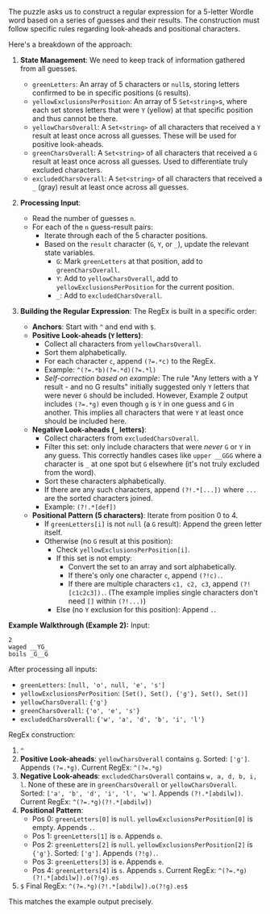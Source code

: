 The puzzle asks us to construct a regular expression for a 5-letter Wordle word based on a series of guesses and their results. The construction must follow specific rules regarding look-aheads and positional characters.

Here's a breakdown of the approach:

1.  **State Management**: We need to keep track of information gathered from all guesses.
    *   `greenLetters`: An array of 5 characters or `null`s, storing letters confirmed to be in specific positions (`G` results).
    *   `yellowExclusionsPerPosition`: An array of 5 `Set<string>`s, where each set stores letters that were `Y` (yellow) at that specific position and thus cannot be there.
    *   `yellowCharsOverall`: A `Set<string>` of all characters that received a `Y` result at least once across all guesses. These will be used for positive look-aheads.
    *   `greenCharsOverall`: A `Set<string>` of all characters that received a `G` result at least once across all guesses. Used to differentiate truly excluded characters.
    *   `excludedCharsOverall`: A `Set<string>` of all characters that received a `_` (gray) result at least once across all guesses.

2.  **Processing Input**:
    *   Read the number of guesses `n`.
    *   For each of the `n` guess-result pairs:
        *   Iterate through each of the 5 character positions.
        *   Based on the `result` character (`G`, `Y`, or `_`), update the relevant state variables.
            *   `G`: Mark `greenLetters` at that position, add to `greenCharsOverall`.
            *   `Y`: Add to `yellowCharsOverall`, add to `yellowExclusionsPerPosition` for the current position.
            *   `_`: Add to `excludedCharsOverall`.

3.  **Building the Regular Expression**: The RegEx is built in a specific order:
    *   **Anchors**: Start with `^` and end with `$`.
    *   **Positive Look-aheads (`Y` letters)**:
        *   Collect all characters from `yellowCharsOverall`.
        *   Sort them alphabetically.
        *   For each character `c`, append `(?=.*c)` to the RegEx.
        *   Example: `^(?=.*b)(?=.*d)(?=.*l)`
        *   *Self-correction based on example*: The rule "Any letters with a Y result - and no G results" initially suggested only `Y` letters that were never `G` should be included. However, Example 2 output includes `(?=.*g)` even though `g` is `Y` in one guess and `G` in another. This implies all characters that were `Y` at least once should be included here.
    *   **Negative Look-aheads (`_` letters)**:
        *   Collect characters from `excludedCharsOverall`.
        *   Filter this set: only include characters that were *never* `G` or `Y` in any guess. This correctly handles cases like `upper __GGG` where a character is `_` at one spot but `G` elsewhere (it's not truly excluded from the word).
        *   Sort these characters alphabetically.
        *   If there are any such characters, append `(?!.*[...])` where `...` are the sorted characters joined.
        *   Example: `(?!.*[def])`
    *   **Positional Pattern (5 characters)**: Iterate from position 0 to 4.
        *   If `greenLetters[i]` is not `null` (a `G` result): Append the green letter itself.
        *   Otherwise (no `G` result at this position):
            *   Check `yellowExclusionsPerPosition[i]`.
            *   If this set is not empty:
                *   Convert the set to an array and sort alphabetically.
                *   If there's only one character `c`, append `(?!c).`.
                *   If there are multiple characters `c1, c2, c3`, append `(?![c1c2c3]).`. (The example implies single characters don't need `[]` within `(?!...)`)
            *   Else (no `Y` exclusion for this position): Append `.`.

**Example Walkthrough (Example 2):**
Input:
```
2
waged __YG_
boils _G__G
```

After processing all inputs:
*   `greenLetters`: `[null, 'o', null, 'e', 's']`
*   `yellowExclusionsPerPosition`: `[Set(), Set(), {'g'}, Set(), Set()]`
*   `yellowCharsOverall`: `{'g'}`
*   `greenCharsOverall`: `{'o', 'e', 's'}`
*   `excludedCharsOverall`: `{'w', 'a', 'd', 'b', 'i', 'l'}`

RegEx construction:
1.  `^`
2.  **Positive Look-aheads**: `yellowCharsOverall` contains `g`. Sorted: `['g']`. Appends `(?=.*g)`.
    Current RegEx: `^(?=.*g)`
3.  **Negative Look-aheads**: `excludedCharsOverall` contains `w, a, d, b, i, l`. None of these are in `greenCharsOverall` or `yellowCharsOverall`. Sorted: `['a', 'b', 'd', 'i', 'l', 'w']`. Appends `(?!.*[abdilw])`.
    Current RegEx: `^(?=.*g)(?!.*[abdilw])`
4.  **Positional Pattern**:
    *   Pos 0: `greenLetters[0]` is `null`. `yellowExclusionsPerPosition[0]` is empty. Appends `.`.
    *   Pos 1: `greenLetters[1]` is `o`. Appends `o`.
    *   Pos 2: `greenLetters[2]` is `null`. `yellowExclusionsPerPosition[2]` is `{'g'}`. Sorted: `['g']`. Appends `(?!g).`.
    *   Pos 3: `greenLetters[3]` is `e`. Appends `e`.
    *   Pos 4: `greenLetters[4]` is `s`. Appends `s`.
    Current RegEx: `^(?=.*g)(?!.*[abdilw]).o(?!g).es`
5.  `$`
Final RegEx: `^(?=.*g)(?!.*[abdilw]).o(?!g).es$`

This matches the example output precisely.